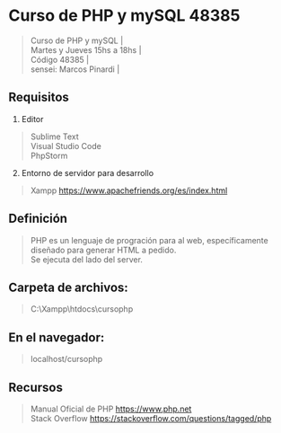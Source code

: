 
# Curso de PHP y mySQL 48385

> Curso de PHP y mySQL |    
> Martes y Jueves 15hs a 18hs |    
> Código 48385 |    
> sensei: Marcos Pinardi |    

## Requisitos

 1. Editor
> Sublime Text  
> Visual Studio Code  
> PhpStorm 

 2. Entorno de servidor para desarrollo 
> Xampp https://www.apachefriends.org/es/index.html    

## Definición

> PHP es un lenguaje de progración para al web, específicamente diseñado para generar HTML a pedido.  
> Se ejecuta del lado del server.

## Carpeta de archivos:
>    C:\\Xampp\htdocs\cursophp

## En el navegador:
>    localhost/cursophp

## Recursos

> Manual Oficial de PHP https://www.php.net  
> Stack Overflow https://stackoverflow.com/questions/tagged/php  

